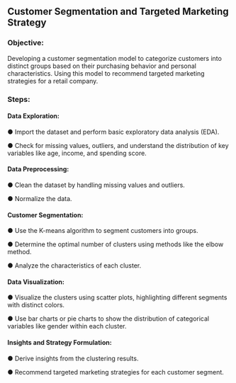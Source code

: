 ## Customer Segmentation and Targeted Marketing Strategy

### Objective:
Developing a customer segmentation model to categorize customers into distinct groups based on their purchasing behavior and personal characteristics. Using this model to recommend targeted marketing strategies for a retail company.

### Steps:
#### Data Exploration:
● Import the dataset and perform basic exploratory data analysis (EDA).

● Check for missing values, outliers, and understand the distribution of key
variables like age, income, and spending score.

#### Data Preprocessing:
● Clean the dataset by handling missing values and outliers.

● Normalize the data.

#### Customer Segmentation:
● Use the K-means algorithm to segment customers into groups.

● Determine the optimal number of clusters using methods like the elbow
method.

● Analyze the characteristics of each cluster.

#### Data Visualization:
● Visualize the clusters using scatter plots, highlighting different segments
with distinct colors.

● Use bar charts or pie charts to show the distribution of categorical
variables like gender within each cluster.

#### Insights and Strategy Formulation:
● Derive insights from the clustering results.

● Recommend targeted marketing strategies for each customer segment.
